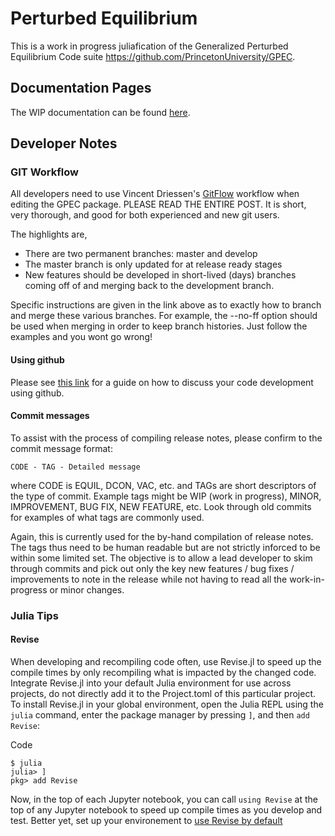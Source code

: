 # Perturbed Equilibrium

This is a work in progress juliafication of the Generalized Perturbed Equilibrium Code suite https://github.com/PrincetonUniversity/GPEC.

## Documentation Pages

The WIP documentation can be found [here](https://openfusiontoolkit.github.io/JPEC/dev/).


## Developer Notes

### GIT Workflow 

All developers need to use Vincent Driessen's [GitFlow](http://nvie.com/posts/a-successful-git-branching-model) workflow when editing the GPEC package. PLEASE READ THE ENTIRE POST. It is short, very thorough, and good for both experienced and new git users.

The highlights are,
  - There are two permanent branches: master and develop
  - The master branch is only updated for at release ready stages
  - New features should be developed in short-lived (days) branches coming off of and merging back to the development branch.
  
Specific instructions are given in the link above as to exactly how to branch and merge these various branches. For example, the --no-ff option should be used when merging in order to keep branch histories. Just follow the examples and you wont go wrong!

#### Using github

Please see [this link](https://docs.google.com/document/d/1XAOTz1IV8ErZAAk-iSuEuddNOLB5XcoVZsAbPKRUUuA/edit?usp=sharing) for a guide on how to discuss your code development using github. 

#### Commit messages

To assist with the process of compiling release notes, please confirm to the commit message format:
```
CODE - TAG - Detailed message
```
where CODE is EQUIL, DCON, VAC, etc. and TAGs are short descriptors of the type of commit. Example tags might be WIP (work in progress), MINOR, IMPROVEMENT, BUG FIX, NEW FEATURE, etc. Look through old commits for examples of what tags are commonly used. 

Again, this is currently used for the by-hand compilation of release notes. The tags thus need to be human readable but are not strictly inforced to be within some limited set. The objective is to allow a lead developer to skim through commits and pick out only the key new features / bug fixes / improvements to note in the release while not having to read all the work-in-progress or minor changes.

### Julia Tips

#### Revise 

When developing and recompiling code often, use Revise.jl to speed up the compile times by only recompiling what is impacted by the changed code. Integrate Revise.jl into your default Julia environment for use across projects, do not directly add it to the Project.toml of this particular project. To install Revise.jl in your global environment, open the Julia REPL using the `julia` command, enter the package manager by pressing `]`, and then `add Revise`:

Code

    $ julia
    julia> ]
    pkg> add Revise

Now, in the top of each Jupyter notebook, you can call `using Revise` at the top of any Jupyter notebook to speed up compile times as you develop and test. Better yet, set up your environement to [use Revise by default](https://timholy.github.io/Revise.jl/stable/config/#Using-Revise-by-default)